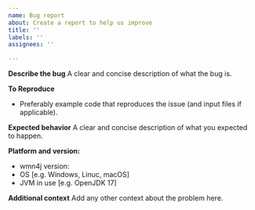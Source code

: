 ```yaml
---
name: Bug report
about: Create a report to help us improve
title: ''
labels: ''
assignees: ''

---
```


**Describe the bug**
A clear and concise description of what the bug is.

**To Reproduce**
- Preferably example code that reproduces the issue (and input files if applicable).

**Expected behavior**
A clear and concise description of what you expected to happen.

**Platform and version:**
 - wmn4j version: 
 - OS [e.g. Windows, Linuc, macOS]
 - JVM in use [e.g. OpenJDK 17]

**Additional context**
Add any other context about the problem here.
